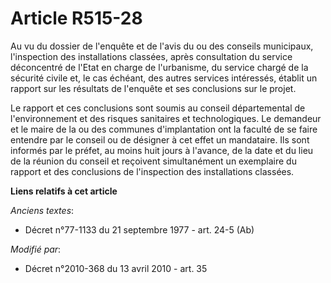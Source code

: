 # Article R515-28

Au vu du dossier de l'enquête et de l'avis du ou des conseils municipaux, l'inspection des installations classées, après
consultation du service déconcentré de l'Etat en charge de l'urbanisme, du service chargé de la sécurité civile et, le cas
échéant, des autres services intéressés, établit un rapport sur les résultats de l'enquête et ses conclusions sur le projet.

Le rapport et ces conclusions sont soumis au conseil départemental de l'environnement et des risques sanitaires et
technologiques. Le demandeur et le maire de la ou des communes d'implantation ont la faculté de se faire entendre par le
conseil ou de désigner à cet effet un mandataire. Ils sont informés par le préfet, au moins huit jours à l'avance, de la date
et du lieu de la réunion du conseil et reçoivent simultanément un exemplaire du rapport et des conclusions de l'inspection
des installations classées.

**Liens relatifs à cet article**

_Anciens textes_:

  - Décret n°77-1133 du 21 septembre 1977 - art. 24-5 (Ab)

_Modifié par_:

  - Décret n°2010-368 du 13 avril 2010 - art. 35
